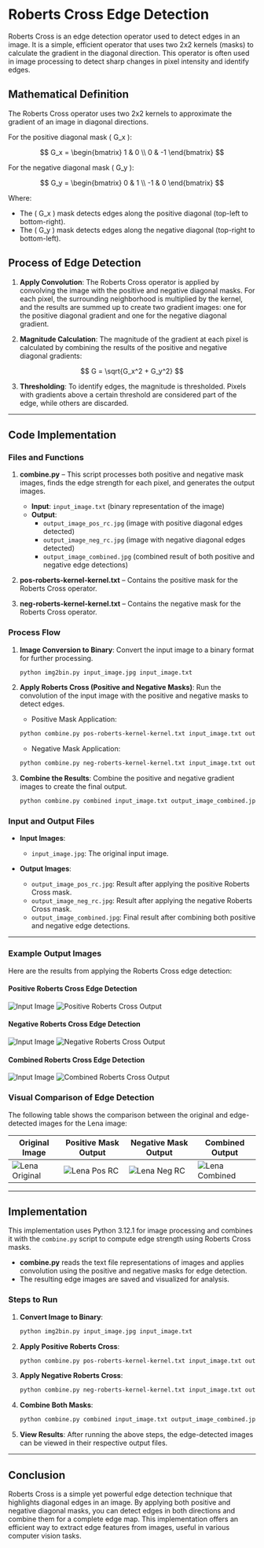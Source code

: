 
# Roberts Cross Edge Detection

Roberts Cross is an edge detection operator used to detect edges in an image. It is a simple, efficient operator that uses two 2x2 kernels (masks) to calculate the gradient in the diagonal direction. This operator is often used in image processing to detect sharp changes in pixel intensity and identify edges.

## Mathematical Definition

The Roberts Cross operator uses two 2x2 kernels to approximate the gradient of an image in diagonal directions.

For the positive diagonal mask \( G_x \):

$$
G_x = \begin{bmatrix}
 1 & 0 \\
 0 & -1
\end{bmatrix}
$$

For the negative diagonal mask \( G_y \):

$$
G_y = \begin{bmatrix}
 0 & 1 \\
 -1 & 0
\end{bmatrix}
$$

Where:
- The \( G_x \) mask detects edges along the positive diagonal (top-left to bottom-right).
- The \( G_y \) mask detects edges along the negative diagonal (top-right to bottom-left).

## Process of Edge Detection

1. **Apply Convolution**: The Roberts Cross operator is applied by convolving the image with the positive and negative diagonal masks. For each pixel, the surrounding neighborhood is multiplied by the kernel, and the results are summed up to create two gradient images: one for the positive diagonal gradient and one for the negative diagonal gradient.

2. **Magnitude Calculation**: The magnitude of the gradient at each pixel is calculated by combining the results of the positive and negative diagonal gradients:

$$
G = \sqrt{G_x^2 + G_y^2}
$$

3. **Thresholding**: To identify edges, the magnitude is thresholded. Pixels with gradients above a certain threshold are considered part of the edge, while others are discarded.

---

## Code Implementation

### Files and Functions

1. **combine.py** – This script processes both positive and negative mask images, finds the edge strength for each pixel, and generates the output images.
   - **Input**: `input_image.txt` (binary representation of the image)
   - **Output**: 
     - `output_image_pos_rc.jpg` (image with positive diagonal edges detected)
     - `output_image_neg_rc.jpg` (image with negative diagonal edges detected)
     - `output_image_combined.jpg` (combined result of both positive and negative edge detections)

2. **pos-roberts-kernel-kernel.txt** – Contains the positive mask for the Roberts Cross operator.
3. **neg-roberts-kernel-kernel.txt** – Contains the negative mask for the Roberts Cross operator.

### Process Flow

1. **Image Conversion to Binary**: 
   Convert the input image to a binary format for further processing.
   
   ```bash
   python img2bin.py input_image.jpg input_image.txt
   ```

2. **Apply Roberts Cross (Positive and Negative Masks)**:
   Run the convolution of the input image with the positive and negative masks to detect edges.

   - Positive Mask Application:
   ```bash
   python combine.py pos-roberts-kernel-kernel.txt input_image.txt output_image_pos_rc.jpg
   ```
   
   - Negative Mask Application:
   ```bash
   python combine.py neg-roberts-kernel-kernel.txt input_image.txt output_image_neg_rc.jpg
   ```

3. **Combine the Results**:
   Combine the positive and negative gradient images to create the final output.

   ```bash
   python combine.py combined input_image.txt output_image_combined.jpg
   ```

### Input and Output Files

- **Input Images**:
  - `input_image.jpg`: The original input image.
  
- **Output Images**:
  - `output_image_pos_rc.jpg`: Result after applying the positive Roberts Cross mask.
  - `output_image_neg_rc.jpg`: Result after applying the negative Roberts Cross mask.
  - `output_image_combined.jpg`: Final result after combining both positive and negative edge detections.

---

### Example Output Images

Here are the results from applying the Roberts Cross edge detection:

#### Positive Roberts Cross Edge Detection

![Input Image](input_image.jpg) ![Positive Roberts Cross Output](output_image_pos_rc.jpg)

#### Negative Roberts Cross Edge Detection

![Input Image](input_image.jpg) ![Negative Roberts Cross Output](output_image_neg_rc.jpg)

#### Combined Roberts Cross Edge Detection

![Input Image](input_image.jpg) ![Combined Roberts Cross Output](output_image_combined.jpg)

### Visual Comparison of Edge Detection

The following table shows the comparison between the original and edge-detected images for the Lena image:

| Original Image          | Positive Mask Output  | Negative Mask Output  | Combined Output       |
|-------------------------|-----------------------|-----------------------|-----------------------|
| ![Lena Original](lena_org.png) | ![Lena Pos RC](lena_pos_rc.jpg) | ![Lena Neg RC](lena_neg_rc.jpg) | ![Lena Combined](lena_combined.jpg) |

---

## Implementation

This implementation uses Python 3.12.1 for image processing and combines it with the `combine.py` script to compute edge strength using Roberts Cross masks. 

- **combine.py** reads the text file representations of images and applies convolution using the positive and negative masks for edge detection.
- The resulting edge images are saved and visualized for analysis.

### Steps to Run

1. **Convert Image to Binary**:
   ```bash
   python img2bin.py input_image.jpg input_image.txt
   ```

2. **Apply Positive Roberts Cross**:
   ```bash
   python combine.py pos-roberts-kernel-kernel.txt input_image.txt output_image_pos_rc.jpg
   ```

3. **Apply Negative Roberts Cross**:
   ```bash
   python combine.py neg-roberts-kernel-kernel.txt input_image.txt output_image_neg_rc.jpg
   ```

4. **Combine Both Masks**:
   ```bash
   python combine.py combined input_image.txt output_image_combined.jpg
   ```

5. **View Results**: 
   After running the above steps, the edge-detected images can be viewed in their respective output files.

---

## Conclusion

Roberts Cross is a simple yet powerful edge detection technique that highlights diagonal edges in an image. By applying both positive and negative diagonal masks, you can detect edges in both directions and combine them for a complete edge map. This implementation offers an efficient way to extract edge features from images, useful in various computer vision tasks.
